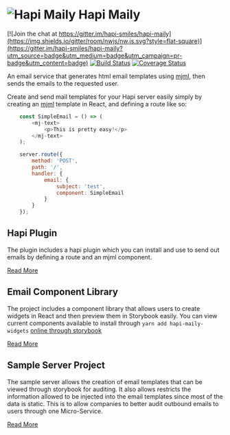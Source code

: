 # ![Hapi Maily](http://i.imgur.com/Ko5GT7a.png?1) Hapi Maily

[![Join the chat at https://gitter.im/hapi-smiles/hapi-maily](https://img.shields.io/gitter/room/nwjs/nw.js.svg?style=flat-square)](https://gitter.im/hapi-smiles/hapi-maily?utm_source=badge&utm_medium=badge&utm_campaign=pr-badge&utm_content=badge)
[![Build Status](https://img.shields.io/travis/joshferrell/hapi-maily/master.svg?style=flat-square)](https://travis-ci.org/joshferrell/hapi-maily)
[![Coverage Status](https://img.shields.io/coveralls/joshferrell/hapi-maily/master.svg?style=flat-square)](https://coveralls.io/github/joshferrell/hapi-maily?branch=master)

An email service that generates html email templates using [mjml](https://mjml.io/), then sends the
emails to the requested user.

Create and send mail templates for your Hapi server easily simply by creating an [mjml](https://mjml.io)
template in React, and defining a route like so:

```js
    const SimpleEmail = () => (
        <mj-text>
            <p>This is pretty easy!</p>
        </mj-text>
    );

    server.route({
        method: 'POST',
        path: '/',
        handler: {
            email: {
                subject: 'test',
                component: SimpleEmail
            }
        }
    });
```

## Hapi Plugin

The plugin includes a hapi plugin which you can install and use
to send out emails by defining a route and an mjml component.

[Read More](./plugin/README.md)

## Email Component Library

The project includes a component library that allows users to
create widgets in React and then preview them in Storybook easily.
You can view current components available to install through
`yarn add hapi-maily-widgets`
[online through storybook](https://joshferrell.github.io/hapi-maily/)

[Read More](./widgets/README.md)

## Sample Server Project

The sample server allows the creation of email templates that can be viewed through storybook
for auditing. It also allows restricts the information allowed to be injected into the
email templates since most of the data is static. This is to allow companies to better audit
outbound emails to users through one Micro-Service.

[Read More](./server/README.md)
